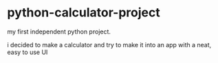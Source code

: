 # python-calculator-project


my first independent python project.

i decided to make a calculator and try to make it into an app with a neat, easy to use UI
